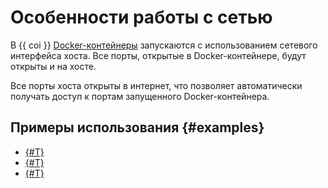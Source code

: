 # Особенности работы с сетью

В {{ coi }} [Docker-контейнеры](/blog/posts/2022/03/docker-containers) запускаются с использованием сетевого интерфейса хоста. Все порты, открытые в Docker-контейнере, будут открыты и на хосте.

Все порты хоста открыты в интернет, что позволяет автоматически получать доступ к портам запущенного Docker-контейнера.

## Примеры использования {#examples}

* [{#T}](../tutorials/serial-port.md)
* [{#T}](../tutorials/deploy-app-container.md)
* [{#T}](../tutorials/coi-fluent-bit-logging.md)
